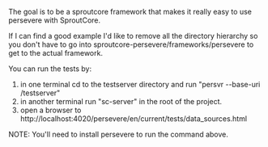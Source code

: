 The goal is to be a sproutcore framework that makes it really easy to use persevere with SproutCore.

If I can find a good example I'd like to remove all the directory hierarchy so you don't have to go into
sproutcore-persevere/frameworks/persevere to get to the actual framework.

You can run the tests by:

1. in one terminal cd to the testserver directory and run "persvr --base-uri /testserver"
2. in another terminal run "sc-server" in the root of the project.
3. open a browser to http://localhost:4020/persevere/en/current/tests/data_sources.html

NOTE: You'll need to install persevere to run the command above.